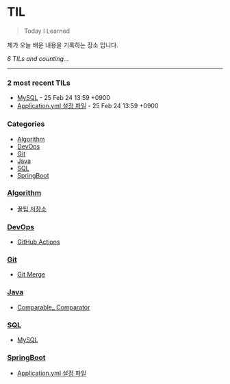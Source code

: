 # TIL
> Today I Learned

제가 오늘 배운 내용을 기록하는 장소 입니다.

_6 TILs and counting..._

---

### 2 most recent TILs

- [MySQL](SQL/MySQL.md) - 25 Feb 24 13:59 +0900
- [Application.yml 설정 파일](SpringBoot/application-pro.md) - 25 Feb 24 13:59 +0900

### Categories

- [Algorithm](#algorithm)
- [DevOps](#devops)
- [Git](#git)
- [Java](#java)
- [SQL](#sql)
- [SpringBoot](#springboot)

### [Algorithm](#algorithm)
- [꿀팁 저장소](Algorithm/HoneyTip.md)

### [DevOps](#devops)
- [GitHub Actions](DevOps/GitHub-Actions.md)

### [Git](#git)
- [Git Merge](Git/Git-Merge.md)

### [Java](#java)
- [Comparable_ Comparator](Java/Comparable_Comparator.md)

### [SQL](#sql)
- [MySQL](SQL/MySQL.md)

### [SpringBoot](#springboot)
- [Application.yml 설정 파일](SpringBoot/application-pro.md)


